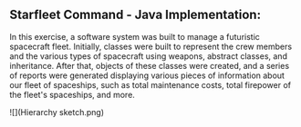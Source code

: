 ## Starfleet Command - Java Implementation:

In this exercise, a software system was built to manage a futuristic spacecraft fleet. Initially, classes were built to represent the crew members and the various types of spacecraft using weapons, abstract classes, and inheritance. After that, objects of these classes were created, and a series of reports were generated displaying various pieces of information about our fleet of spaceships, such as total maintenance costs, total firepower of the fleet's spaceships, and more.


![](Hierarchy sketch.png)
